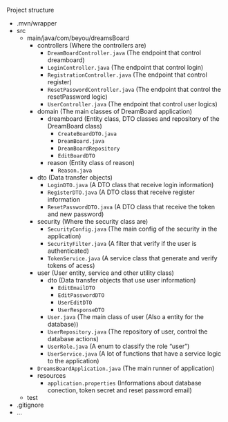 Project structure

- .mvn/wrapper
- src
    - main/java/com/beyou/dreamsBoard
        - controllers (Where the controllers are)
            - `DreamBoardController.java` (The endpoint that control dreamboard)
            - `LoginController.java` (The endpoint that control login)
            - `RegistrationController.java` (The endpoint that control register)
            - `ResetPasswordController.java` (The endpoint that control the resetPassword logic)
            - `UserController.java` (The endpoint that control user logics)
        - domain (The main classes of DreamBoard application)
            - dreamboard (Entity class, DTO classes and repository of the DreamBoard class)
                - `CreateBoardDTO.java`
                - `DreamBoard.java`
                - `DreamBoardRepository`
                - `EditBoardDTO`
            - reason (Entity class of reason)
                - `Reason.java`
        - dto (Data transfer objects)
            - `LoginDTO.java` (A DTO class that receive login information)
            - `RegisterDTO.java` (A DTO class that receive register information
            - `ResetPasswordDTO.java` (A DTO class that receive the token and new password)
        - security (Where the security class are)
            - `SecurityConfig.java` (The main config of the security in the application)
            - `SecurityFilter.java` (A filter that verify if the user is authenticated)
            - `TokenService.java` (A service class that generate and verify tokens of acess)
        - user (User entity, service and other utility class)
            - dto (Data transfer objects that use user information)
                - `EditEmailDTO`
                - `EditPasswordDTO`
                - `UserEditDTO`
                - `UserResponseDTO`
            - `User.java` (The main class of user (Also a entity for the database))
            - `UserRepository.java` (The repository of user, control the database actions)
            - `UserRole.java` (A enum to classify the role “user”)
            - `UserService.java` (A lot of functions that have a service logic to the application)
        - `DreamsBoardApplication.java` (The main runner of application)
        - resources
            - `application.properties` (Informations about database conection, token secret and reset password email)
    - test
- .gitignore
- …
